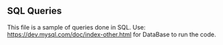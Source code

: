 ## SQL Queries
This file is a sample of queries done in  SQL. 
Use: https://dev.mysql.com/doc/index-other.html
for DataBase to run the code. 
